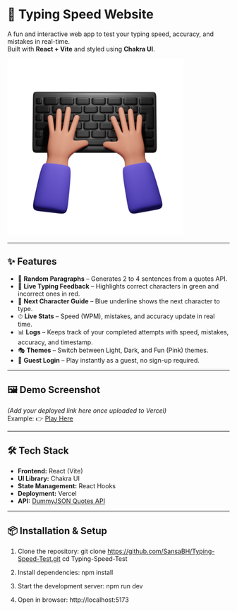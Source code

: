 # 🚀 Typing Speed Website

A fun and interactive web app to test your typing speed, accuracy, and mistakes in real-time.  
Built with **React + Vite** and styled using **Chakra UI**.

![Typing Speed Preview](public/typing.webp)

---

## ✨ Features
- 📝 **Random Paragraphs** – Generates 2 to 4 sentences from a quotes API.  
- 🎨 **Live Typing Feedback** – Highlights correct characters in green and incorrect ones in red.  
- 🔵 **Next Character Guide** – Blue underline shows the next character to type.  
- ⏱ **Live Stats** – Speed (WPM), mistakes, and accuracy update in real time.  
- 📊 **Logs** – Keeps track of your completed attempts with speed, mistakes, accuracy, and timestamp.  
- 🎭 **Themes** – Switch between Light, Dark, and Fun (Pink) themes.  
- 👤 **Guest Login** – Play instantly as a guest, no sign-up required.  

---

## 🖼️ Demo Screenshot
*(Add your deployed link here once uploaded to Vercel)*  
Example: 👉 [Play Here](https://your-vercel-link.vercel.app)

---

## 🛠️ Tech Stack
- **Frontend:** React (Vite)
- **UI Library:** Chakra UI
- **State Management:** React Hooks
- **Deployment:** Vercel
- **API:** [DummyJSON Quotes API](https://dummyjson.com/quotes)

---

## 📦 Installation & Setup

1. Clone the repository:
   git clone https://github.com/SansaBH/Typing-Speed-Test.git
   cd Typing-Speed-Test

2. Install dependencies:
   npm install

3. Start the development server:
   npm run dev

4. Open in browser:
   http://localhost:5173


